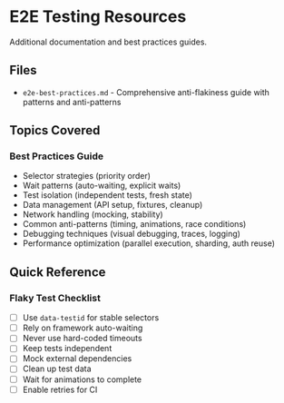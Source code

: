 # E2E Testing Resources

Additional documentation and best practices guides.

## Files

- `e2e-best-practices.md` - Comprehensive anti-flakiness guide with patterns and anti-patterns

## Topics Covered

### Best Practices Guide

- Selector strategies (priority order)
- Wait patterns (auto-waiting, explicit waits)
- Test isolation (independent tests, fresh state)
- Data management (API setup, fixtures, cleanup)
- Network handling (mocking, stability)
- Common anti-patterns (timing, animations, race conditions)
- Debugging techniques (visual debugging, traces, logging)
- Performance optimization (parallel execution, sharding, auth reuse)

## Quick Reference

### Flaky Test Checklist

- [ ] Use `data-testid` for stable selectors
- [ ] Rely on framework auto-waiting
- [ ] Never use hard-coded timeouts
- [ ] Keep tests independent
- [ ] Mock external dependencies
- [ ] Clean up test data
- [ ] Wait for animations to complete
- [ ] Enable retries for CI
